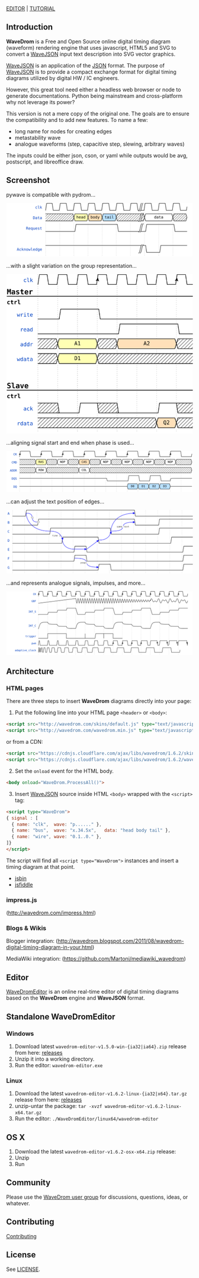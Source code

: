 
[EDITOR](http://wavedrom.com/editor.html) | [TUTORIAL](http://wavedrom.com/tutorial.html)

## Introduction

**WaveDrom** is a Free and Open Source online digital timing diagram (waveform) rendering engine that uses javascript, HTML5 and SVG to convert a [WaveJSON](https://github.com/drom/wavedrom/wiki/WaveJSON) input text description into SVG vector graphics.

[WaveJSON](https://github.com/drom/wavedrom/wiki/WaveJSON) is an application of the [JSON](http://json.org/) format. The purpose of [WaveJSON](https://github.com/drom/wavedrom/wiki/WaveJSON) is to provide a compact exchange format for digital timing diagrams utilized by digital HW / IC engineers.

However, this great tool need either a headless web browser or node to generate documentations. Python being mainstream and cross-platform why not leverage its power?

This version is not a mere copy of the original one. The goals are to ensure the compatibility and to add new features. To name a few:
- long name for nodes for creating edges
- metastability wave
- analogue waveforms (step, capacitive step, slewing, arbitrary waves)

The inputs could be either json, cson, or yaml while outputs would be avg, postscript, and libreoffice draw.

## Screenshot
pywave is compatible with pydrom...

![Alt text](/test/output/wavedrom_step4.svg?sanitize=true "screenshot")

...with a slight variation on the group representation...

![Alt text](/test/output/wavedrom_step5.svg?sanitize=true "screenshot")

...aligning signal start and end when phase is used...

![Alt text](/test/output/wavedrom_step6.svg?sanitize=true "screenshot")

...can adjust the text position of edges...

![Alt text](/test/output/wavedrom_step7.svg?sanitize=true "screenshot")

...and represents analogue signals, impulses, and more...

![Alt text](/test/output/wavedrom_step10.svg?sanitize=true "screenshot")

## Architecture

### HTML pages

There are three steps to insert **WaveDrom** diagrams directly into your page:

1) Put the following line into your HTML page ```<header>``` or ```<body>```:

```html
<script src="http://wavedrom.com/skins/default.js" type="text/javascript"></script>
<script src="http://wavedrom.com/wavedrom.min.js" type="text/javascript"></script>
```
or from a CDN:

```html
<script src="https://cdnjs.cloudflare.com/ajax/libs/wavedrom/1.6.2/skins/default.js" type="text/javascript"></script>
<script src="https://cdnjs.cloudflare.com/ajax/libs/wavedrom/1.6.2/wavedrom.min.js" type="text/javascript"></script>
```

2) Set the ``onload`` event for the HTML body.

```html
<body onload="WaveDrom.ProcessAll()">
```

3) Insert [WaveJSON](https://github.com/drom/wavedrom/wiki/WaveJSON) source inside HTML ``<body>`` wrapped with the ``<script>`` tag:

```html
<script type="WaveDrom">
{ signal : [
  { name: "clk",  wave: "p......" },
  { name: "bus",  wave: "x.34.5x",   data: "head body tail" },
  { name: "wire", wave: "0.1..0." },
]}
</script>
```

The script will find all ``<script type="WaveDrom">`` instances and insert a timing diagram at that point.


 * [jsbin](http://jsbin.com/uderuw/17)
 * [jsfiddle](http://jsfiddle.net/H7nBn/25)


### impress.js

(http://wavedrom.com/impress.html)


### Blogs & Wikis

Blogger integration: (http://wavedrom.blogspot.com/2011/08/wavedrom-digital-timing-diagram-in-your.html)

MediaWiki integration: (https://github.com/Martoni/mediawiki_wavedrom)

## Editor

[WaveDromEditor](http://wavedrom.com/editor.html)
is an online real-time editor of digital timing diagrams based on the **WaveDrom** engine and **WaveJSON** format.

## Standalone WaveDromEditor

### Windows
1. Download latest `wavedrom-editor-v1.5.0-win-{ia32|ia64}.zip` release from here: [releases](https://github.com/wavedrom/wavedrom.github.io/releases)
2. Unzip it into a working directory.
3. Run the editor: `wavedrom-editor.exe`

### Linux
1. Download the latest `wavedrom-editor-v1.6.2-linux-{ia32|x64}.tar.gz` release from here: [releases](https://github.com/wavedrom/wavedrom.github.io/releases)
2. unzip-untar the package: `tar -xvzf wavedrom-editor-v1.6.2-linux-x64.tar.gz`
3. Run the editor: `./WaveDromEditor/linux64/wavedrom-editor`

## OS X
1. Download the latest `wavedrom-editor-v1.6.2-osx-x64.zip` release:
2. Unzip
3. Run

## Community

Please use the [WaveDrom user group](http://groups.google.com/group/wavedrom) for discussions, questions, ideas, or whatever.

## Contributing

[Contributing](./.github/CONTRIBUTING.md)

## License

See [LICENSE](https://github.com/drom/wavedrom/blob/master/LICENSE).
